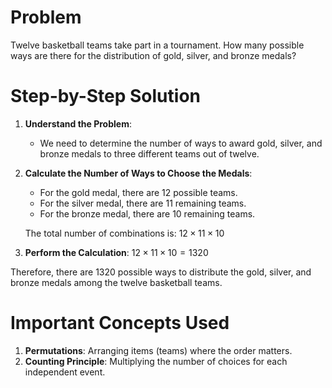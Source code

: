 # Problem
Twelve basketball teams take part in a tournament. How many possible ways are there for the distribution of gold, silver, and bronze medals?

# Step-by-Step Solution

1. **Understand the Problem**:
    - We need to determine the number of ways to award gold, silver, and bronze medals to three different teams out of twelve.

2. **Calculate the Number of Ways to Choose the Medals**:
    - For the gold medal, there are 12 possible teams.
    - For the silver medal, there are 11 remaining teams.
    - For the bronze medal, there are 10 remaining teams.

    The total number of combinations is:
    $12 \times 11 \times 10$

3. **Perform the Calculation**:
    $12 \times 11 \times 10 = 1320$

Therefore, there are 1320 possible ways to distribute the gold, silver, and bronze medals among the twelve basketball teams.

# Important Concepts Used
1. **Permutations**: Arranging items (teams) where the order matters.
2. **Counting Principle**: Multiplying the number of choices for each independent event.
